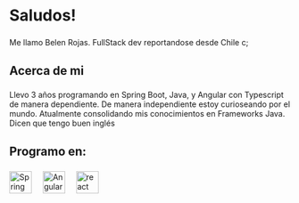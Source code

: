<h1 align="left">Saludos!</h1>

###

<p align="left">Me llamo Belen Rojas. FullStack dev reportandose desde Chile c;</p>

###

<h2 align="left">Acerca de mi</h2>

###

<p align="left">Llevo 3 años programando en Spring Boot, Java, y Angular con Typescript de manera dependiente. De manera independiente estoy curioseando por el mundo. Atualmente consolidando mis conocimientos en Frameworks Java. Dicen que tengo buen inglés</p>

###

<h2 align="left">Programo en:</h2>

###

<div align="left">
  <img src="https://icons8.com/icon/90519/spring-boot" height="40" alt="Spring Boot logo"  />
  <img width="12" />
  <img src="https://icons8.com/icon/71257/angularjs" height="40" alt="Angular logo"  />
  <img width="12" />
  <img src="https://icons8.com/icon/uJM6fQYqDaZK/typescript" height="40" alt="react logo"  />
  <img width="12" />
</div>

###
